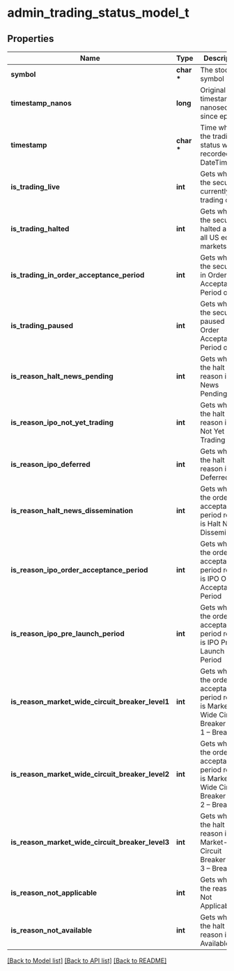 # admin_trading_status_model_t

## Properties
Name | Type | Description | Notes
------------ | ------------- | ------------- | -------------
**symbol** | **char \*** | The stock symbol | [optional] 
**timestamp_nanos** | **long** | Original timestamp in nanoseconds since epoch | [optional] 
**timestamp** | **char \*** | Time when the trading status was recorded as DateTime | [optional] 
**is_trading_live** | **int** | Gets whether the security is currently trading on IEX | [optional] 
**is_trading_halted** | **int** | Gets whether the security is halted across all US equity markets | [optional] 
**is_trading_in_order_acceptance_period** | **int** | Gets whether the security is in Order Acceptance Period on IEX | [optional] 
**is_trading_paused** | **int** | Gets whether the security is paused and in Order Acceptance Period on IEX | [optional] 
**is_reason_halt_news_pending** | **int** | Gets whether the halt reason is News Pending | [optional] 
**is_reason_ipo_not_yet_trading** | **int** | Gets whether the halt reason is IPO Not Yet Trading | [optional] 
**is_reason_ipo_deferred** | **int** | Gets whether the halt reason is IPO Deferred | [optional] 
**is_reason_halt_news_dissemination** | **int** | Gets whether the order acceptance period reason is Halt News Dissemination | [optional] 
**is_reason_ipo_order_acceptance_period** | **int** | Gets whether the order acceptance period reason is IPO Order Acceptance Period | [optional] 
**is_reason_ipo_pre_launch_period** | **int** | Gets whether the order acceptance period reason is IPO Pre-Launch Period | [optional] 
**is_reason_market_wide_circuit_breaker_level1** | **int** | Gets whether the order acceptance period reason is Market-Wide Circuit Breaker Level 1 – Breached | [optional] 
**is_reason_market_wide_circuit_breaker_level2** | **int** | Gets whether the order acceptance period reason is Market-Wide Circuit Breaker Level 2 – Breached | [optional] 
**is_reason_market_wide_circuit_breaker_level3** | **int** | Gets whether the halt reason is Market-Wide Circuit Breaker Level 3 – Breached | [optional] 
**is_reason_not_applicable** | **int** | Gets whether the reason is Not Applicable | [optional] 
**is_reason_not_available** | **int** | Gets whether the halt reason is Not Available | [optional] 

[[Back to Model list]](../README.md#documentation-for-models) [[Back to API list]](../README.md#documentation-for-api-endpoints) [[Back to README]](../README.md)


